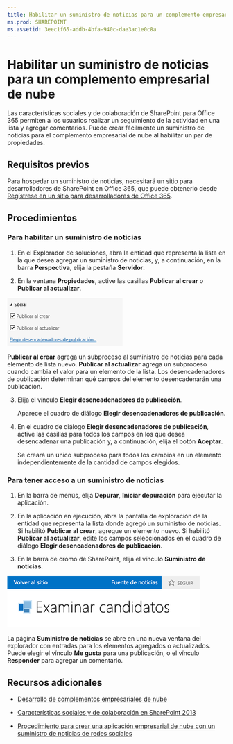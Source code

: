 ```yaml
---
title: Habilitar un suministro de noticias para un complemento empresarial de nube
ms.prod: SHAREPOINT
ms.assetid: 3eec1f65-addb-4bfa-940c-dae3ac1e0c8a
---
```



# Habilitar un suministro de noticias para un complemento empresarial de nube
Las características sociales y de colaboración de SharePoint para Office 365 permiten a los usuarios realizar un seguimiento de la actividad en una lista y agregar comentarios. Puede crear fácilmente un suministro de noticias para el complemento empresarial de nube al habilitar un par de propiedades.
## Requisitos previos

Para hospedar un suministro de noticias, necesitará un sitio para desarrolladores de SharePoint en Office 365, que puede obtenerlo desde  [Regístrese en un sitio para desarrolladores de Office 365](http://go.microsoft.com/fwlink/?LinkId=263490).




## Procedimientos


### Para habilitar un suministro de noticias


1. En el Explorador de soluciones, abra la entidad que representa la lista en la que desea agregar un suministro de noticias, y, a continuación, en la barra **Perspectiva**, elija la pestaña **Servidor**.


2. En la ventana **Propiedades**, active las casillas **Publicar al crear** o **Publicar al actualizar**.

![Propiedades sociales](images/CBAsocial.PNG)


**Publicar al crear** agrega un subproceso al suministro de noticias para cada elemento de lista nuevo. **Publicar al actualizar** agrega un subproceso cuando cambia el valor para un elemento de la lista. Los desencadenadores de publicación determinan qué campos del elemento desencadenarán una publicación.


3. Elija el vínculo **Elegir desencadenadores de publicación**.

    Aparece el cuadro de diálogo **Elegir desencadenadores de publicación**.


4. En el cuadro de diálogo **Elegir desencadenadores de publicación**, active las casillas para todos los campos en los que desea desencadenar una publicación y, a continuación, elija el botón **Aceptar**.

    Se creará un único subproceso para todos los cambios en un elemento independientemente de la cantidad de campos elegidos.



### Para tener acceso a un suministro de noticias


1. En la barra de menús, elija **Depurar**, **Iniciar depuración** para ejecutar la aplicación.


2. En la aplicación en ejecución, abra la pantalla de exploración de la entidad que representa la lista donde agregó un suministro de noticias. Si habilitó **Publicar al crear**, agregue un elemento nuevo. Si habilitó **Publicar al actualizar**, edite los campos seleccionados en el cuadro de diálogo **Elegir desencadenadores de publicación**.


3. En la barra de cromo de SharePoint, elija el vínculo **Suministro de noticias**.

![Barra de cromo de SharePoint](images/CBAnewsfeed.PNG)


La página **Suministro de noticias** se abre en una nueva ventana del explorador con entradas para los elementos agregados o actualizados. Puede elegir el vínculo **Me gusta** para una publicación, o el vínculo **Responder** para agregar un comentario.



## Recursos adicionales
<a name="bk_addresources"> </a>


-  [Desarrollo de complementos empresariales de nube](develop-cloud-business-add-ins.md)


-  [Características sociales y de colaboración en SharePoint 2013](http://msdn.microsoft.com/es-es/library/office/jj163280.aspx)


-  [Procedimiento para crear una aplicación empresarial de nube con un suministro de noticias de redes sociales](create-a-cloud-business-add-in-with-a-social-newsfeed.md)




